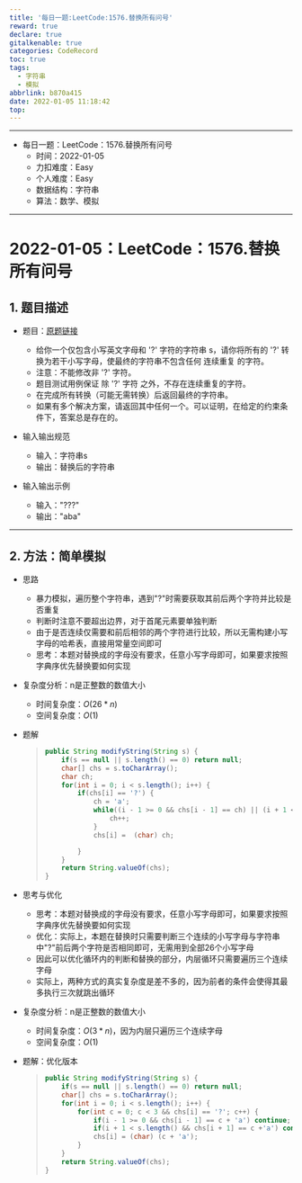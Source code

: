 ```yaml
---
title: '每日一题:LeetCode:1576.替换所有问号'
reward: true
declare: true
gitalkenable: true
categories: CodeRecord
toc: true
tags:
  - 字符串
  - 模拟
abbrlink: b870a415
date: 2022-01-05 11:18:42
top:
---
```

---

* 每日一题：LeetCode：1576.替换所有问号
  * 时间：2022-01-05
  * 力扣难度：Easy
  * 个人难度：Easy
  * 数据结构：字符串
  * 算法：数学、模拟


---

<!-- more -->

# 2022-01-05：LeetCode：1576.替换所有问号

## 1. 题目描述

* 题目：[原题链接](https://leetcode-cn.com/problems/replace-all-s-to-avoid-consecutive-repeating-characters/)

  * 给你一个仅包含小写英文字母和 '?' 字符的字符串 s，请你将所有的 '?' 转换为若干小写字母，使最终的字符串不包含任何 连续重复 的字符。
  * 注意：不能修改非 '?' 字符。
  * 题目测试用例保证 除 '?' 字符 之外，不存在连续重复的字符。
  * 在完成所有转换（可能无需转换）后返回最终的字符串。
  * 如果有多个解决方案，请返回其中任何一个。可以证明，在给定的约束条件下，答案总是存在的。

* 输入输出规范

  * 输入：字符串s
  * 输出：替换后的字符串

* 输入输出示例

  * 输入："???"
  * 输出："aba"
  

---

## 2. 方法：简单模拟

* 思路

  * 暴力模拟，遍历整个字符串，遇到"?"时需要获取其前后两个字符并比较是否重复
  * 判断时注意不要超出边界，对于首尾元素要单独判断
  * 由于是否连续仅需要和前后相邻的两个字符进行比较，所以无需构建小写字母的哈希表，直接用常量空间即可
  * 思考：本题对替换成的字母没有要求，任意小写字母即可，如果要求按照字典序优先替换要如何实现
  
* 复杂度分析：n是正整数的数值大小

  * 时间复杂度：$O(26*n)$
  * 空间复杂度：$O(1)$

* 题解

  > ```java
  > public String modifyString(String s) {
  >     if(s == null || s.length() == 0) return null;
  >     char[] chs = s.toCharArray();
  >     char ch;
  >     for(int i = 0; i < s.length(); i++) {
  >         if(chs[i] == '?') {
  >             ch = 'a';
  >             while((i - 1 >= 0 && chs[i - 1] == ch) || (i + 1 < s.length() && chs[i + 1] == ch)){
  >                 ch++;
  >             }
  >             chs[i] =  (char) ch;
  > 
  >         }            
  >     }
  >     return String.valueOf(chs);
  > }
  > ```

* 思考与优化

  * 思考：本题对替换成的字母没有要求，任意小写字母即可，如果要求按照字典序优先替换要如何实现
  * 优化：实际上，本题在替换时只需要判断三个连续的小写字母与字符串中"?"前后两个字符是否相同即可，无需用到全部26个小写字母
  * 因此可以优化循环内的判断和替换的部分，内层循环只需要遍历三个连续字母
  * 实际上，两种方式的真实复杂度是差不多的，因为前者的条件会使得其最多执行三次就跳出循环

* 复杂度分析：n是正整数的数值大小

  * 时间复杂度：$O(3*n)$，因为内层只遍历三个连续字母
  * 空间复杂度：$O(1)$

* 题解：优化版本

  > ```java
  > public String modifyString(String s) {
  >     if(s == null || s.length() == 0) return null;
  >     char[] chs = s.toCharArray();
  >     for(int i = 0; i < s.length(); i++) {
  >         for(int c = 0; c < 3 && chs[i] == '?'; c++) {
  >             if(i - 1 >= 0 && chs[i - 1] == c + 'a') continue;
  >             if(i + 1 < s.length() && chs[i + 1] == c +'a') continue;
  >             chs[i] = (char) (c + 'a');
  >         }
  >     }
  >     return String.valueOf(chs);
  > }
  > ```

